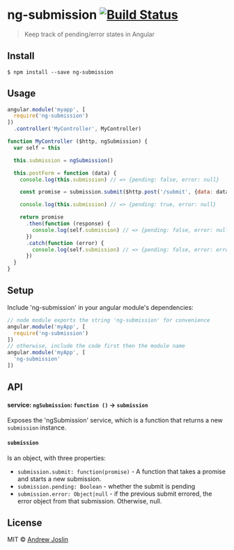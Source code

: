 # ng-submission [![Build Status](https://travis-ci.org/ajoslin/ng-submission.svg?branch=master)](https://travis-ci.org/ajoslin/ng-submission)

> Keep track of pending/error states in Angular

## Install

```
$ npm install --save ng-submission
```


## Usage

```js
angular.module('myapp', [
  require('ng-submission')
])
  .controller('MyController', MyController)

function MyController ($http, ngSubmission) {
  var self = this

  this.submission = ngSubmission()

  this.postForm = function (data) {
    console.log(this.submission) // => {pending: false, error: null}

    const promise = submission.submit($http.post('/submit', {data: data}))

    console.log(this.submission) // => {pending: true, error: null}

    return promise
      .then(function (response) {
        console.log(self.submission) // => {pending: false, error: null}
      })
      .catch(function (error) {
        console.log(self.submission) // => {pending: false, error: error}
      })
  }
}
```

## Setup

Include 'ng-submission' in your angular module's dependencies:

```js
// node module exports the string 'ng-submission' for convenience
angular.module('myApp', [
  require('ng-submission')
])
// otherwise, include the code first then the module name
angular.module('myApp', [
  'ng-submission'
])
```

## API

#### service: `ngSubmission`: `function ()` -> `submission`

Exposes the 'ngSubmission' service, which is a function that returns a new `submission` instance.

#### `submission`

Is an object, with three properties:

- `submission.submit: function(promise)` - A function that takes a promise and starts a new submission.
- `submission.pending: Boolean` - whether the submit is pending
- `submission.error: Object|null` - if the previous submit errored, the error object from that submission. Otherwise, null.

## License

MIT © [Andrew Joslin](http://ajoslin.com)
